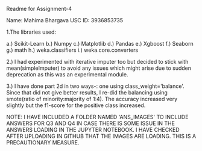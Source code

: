Readme for Assignment-4

Name: Mahima Bhargava
USC ID: 3936853735

1.The libraries used:

a.) Scikit-Learn
b.) Numpy
c.) Matplotlib
d.) Pandas
e.) Xgboost
f.) Seaborn
g.) math
h.) weka.classifiers
i.) weka.core.converters

2.) I had experimented with iterative imputer too but decided to stick with mean(simpleImputer) to avoid any issues which might arise due to sudden deprecation as this was an experimental module.

3.) I have done part 2d in two ways-: one using class_weight='balance'. Since that did not give better results, I re-did the balancing using smote(ratio of minority:majority of 1:4). The accuracy increased very slightly but the f1-score for the positive class increased.

NOTE: I HAVE INCLUDED A FOLDER NAMED 'ANS_IMAGES' TO INCLUDE ANSWERS FOR Q3 AND Q4 IN CASE THERE IS SOME ISSUE IN THE ANSWERS LOADING IN THE JUPYTER NOTEBOOK. I HAVE CHECKED AFTER UPLOADING IN GITHUB THAT THE IMAGES ARE LOADING. THIS IS A PRECAUTIONARY MEASURE.




